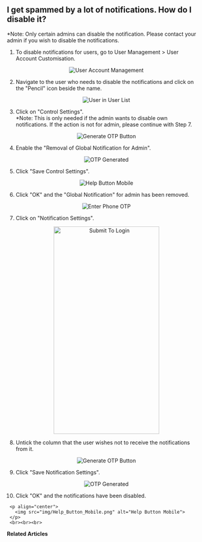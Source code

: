 ## I get spammed by a lot of notifications. How do I disable it?

*Note: Only certain admins can disable the notification. Please contact your admin if you wish to disable the notifications.<br>

  1. To disable notifications for users, go to User Management > User Account Customisation.<br>

     <p align="center">
       <img src="img/User_Account_Management.png" alt="User Account Management">
     </p>
  
  2. Navigate to the user who needs to disable the notifications and click on the "Pencil" icon beside the name.<br>

     <p align="center">
       <img src="img/User_in_User_List.png" alt="User in User List">
     </p>

  3. Click on "Control Settings".<br>
     *Note: This is only needed if the admin wants to disable own notifications. If the action is not for admin, please continue with Step 7.<br>

     <p align="center">
       <img src="img/Generate_OTP_Button.png" alt="Generate OTP Button">
     </p>

  4. Enable the "Removal of Global Notification for Admin".<br>

     <p align="center">
       <img src="img/OTP_Generated.png" alt="OTP Generated">
     </p>

  5. Click "Save Control Settings".<br>

     <p align="center">
       <img src="img/Help_Button_Mobile.png" alt="Help Button Mobile">
     </p>

  6. Click "OK" and the "Global Notification" for admin has been removed.<br>

     <p align="center">
       <img src="img/Enter_Phone_OTP.png" alt="Enter Phone OTP">
     </p>

  7. Click on "Notification Settings".<br>

     <p align="center">
       <img src="img/Submit_To_Login.png" alt="Submit To Login" width="280" height="550">
     </p>

  8. Untick the column that the user wishes not to receive the notifications from it.<br>

     <p align="center">
       <img src="img/Generate_OTP_Button.png" alt="Generate OTP Button">
     </p>

  9. Click "Save Notification Settings".<br>

     <p align="center">
       <img src="img/OTP_Generated.png" alt="OTP Generated">
     </p>

  10. Click "OK" and the notifications have been disabled.<br>

     <p align="center">
       <img src="img/Help_Button_Mobile.png" alt="Help Button Mobile">
     </p>
     <br><br><br>

**Related Articles**<br>

